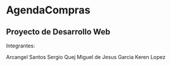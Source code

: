 # AgendaCompras

## Proyecto de Desarrollo Web

Integrantes:

Arcangel Santos
Sergio Quej
Miguel de Jesus Garcia
Keren Lopez